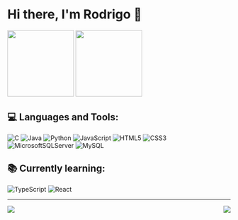 # Hi there, I'm Rodrigo 👋

<div align="left">
    <img height="150" src="https://github-readme-stats.vercel.app/api?username=rodrigosousa11&theme=dark&hide_border=false&include_all_commits=true&count_private=true&show_icons=true&icon_color=ffffff&hide=issues&card_width=300" />
    <img height="150" src="https://github-readme-stats.vercel.app/api/top-langs/?username=rodrigosousa11&theme=dark&hide_border=false&include_all_commits=true&count_private=true&layout=compact&card_width=360" />
</div>
  
## 💻 Languages and Tools:
![C](https://img.shields.io/badge/c-%2300599C.svg?style=flat&logo=c&logoColor=white) 
![Java](https://img.shields.io/badge/java-%23ED8B00.svg?style=flat&logo=java&logoColor=white) 
![Python](https://img.shields.io/badge/python-3670A0?style=flat&logo=python&logoColor=ffdd54)
![JavaScript](https://img.shields.io/badge/javascript-%23323330.svg?style=flat&logo=javascript&logoColor=%23F7DF1E)
![HTML5](https://img.shields.io/badge/html5-%23E34F26.svg?style=flat&logo=html5&logoColor=white) 
![CSS3](https://img.shields.io/badge/css3-%231572B6.svg?style=flat&logo=css3&logoColor=white) 
![MicrosoftSQLServer](https://img.shields.io/badge/Microsoft%20SQL%20Sever-CC2927?style=flat&logo=microsoft%20sql%20server&logoColor=white) 
![MySQL](https://img.shields.io/badge/mysql-%2300f.svg?style=flat&logo=mysql&logoColor=white)

## 📚 Currently learning:
![TypeScript](https://img.shields.io/badge/typescript-%23007ACC.svg?style=flat&logo=typescript&logoColor=white) 
![React](https://img.shields.io/badge/react-%2320232a.svg?style=flat&logo=react&logoColor=%2361DAFB) 

---
<div>
    <img align="left" src="https://visitcount.itsvg.in/api?id=rodrigosousa11&icon=8&color=6">
    <a href="https://www.linkedin.com/in/rodrigo-sousa-bb8a69262" target="_blank">
        <img align="right" src="https://img.shields.io/badge/LinkedIn-ffffff?style=for-the-badge&logo=linkedin&logoColor=0690FA">
    </a>
</div>
